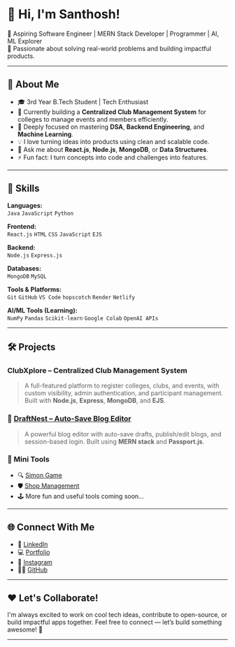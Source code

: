 # 👋 Hi, I'm Santhosh!

🎯 Aspiring Software Engineer | MERN Stack Developer | Programmer | AI, ML Explorer    
🚀 Passionate about solving real-world problems and building impactful products.

---

## 🌟 About Me

- 🎓 3rd Year B.Tech Student | Tech Enthusiast
- 🔭 Currently building a **Centralized Club Management System** for colleges to manage events and members efficiently.
- 🌱 Deeply focused on mastering **DSA**, **Backend Engineering**, and **Machine Learning**.
- 💡 I love turning ideas into products using clean and scalable code.
- 💬 Ask me about **React.js**, **Node.js**, **MongoDB**, or **Data Structures**.
- ⚡ Fun fact: I turn concepts into code and challenges into features.
---

## 💼 Skills

**Languages:**  
`Java` `JavaScript` `Python`

**Frontend:**  
`React.js` `HTML` `CSS` `JavaScript` `EJS`

**Backend:**  
`Node.js` `Express.js`

**Databases:**  
`MongoDB` `MySQL`

**Tools & Platforms:**  
`Git` `GitHub` `VS Code` `hopscotch` `Render` `Netlify`

**AI/ML Tools (Learning):**  
`NumPy` `Pandas` `Scikit-learn` `Google Colab` `OpenAI APIs`

---

## 🛠️ Projects

### ClubXplore – Centralized Club Management System
> A full-featured platform to register colleges, clubs, and events, with custom visibility, admin authentication, and participant management. Built with **Node.js**, **Express**, **MongoDB**, and **EJS**.

### 📝 [DraftNest – Auto-Save Blog Editor](https://blognest-kmn1.onrender.com)  
> A powerful blog editor with auto-save drafts, publish/edit blogs, and session-based login. Built using **MERN stack** and **Passport.js**.

### 🔧 Mini Tools

- 🔍 [Simon Game](https://simongame455.netlify.app/)
- 🛡️ [Shop Management](https://shopmanagement.netlify.app/pages/shop-dashboard/index.html)
- 🕹️ More fun and useful tools coming soon...

---

## 🌐 Connect With Me

- 💼 [LinkedIn](https://www.linkedin.com/in/santhosh-charanthu-bb6102300/)  
- 💻 [Portfolio](https://santhoshcharanthu.netlify.app/)  
- 📸 [Instagram](https://www.instagram.com/santhosh_ssr/)  
- 🧑‍💻 [GitHub](https://github.com/Santhosh-Charanthu)

---

## ❤️ Let's Collaborate!

I'm always excited to work on cool tech ideas, contribute to open-source, or build impactful apps together. Feel free to connect — let’s build something awesome! 🚀

---

